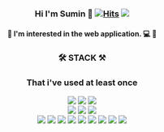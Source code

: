 ### <div align="center" >Hi I'm Sumin 👋 [![Hits](https://hits.seeyoufarm.com/api/count/incr/badge.svg?url=https%3A%2F%2Fgithub.com%2Fsumiini%2Fhit-counter&count_bg=%2379C83D&title_bg=%23555555&icon=&icon_color=%23E7E7E7&title=hits&edge_flat=false)](https://hits.seeyoufarm.com) <a href="mailto:sumiini515@gmail.com" target="_blank"><img src="https://img.shields.io/badge/Gmail-EA4335?style=flat-square&logo=Gmail&logoColor=white"/></a> </div>

#### <div align="center" >💜 I'm interested in the web application. 💻 💜</div>



### <div align="center" >🛠 STACK ⚒</div>  
### <div align="center" >That i've used at least once</div>
  
<div align="center" ><img src="https://img.shields.io/badge/-React.js-61DAFB?style=flat-square&logo=React&logoColor=white"/>
<img src="https://img.shields.io/badge/-Node.js-339933?style=flat-square&logo=Node.js&logoColor=white"/>
<img src="https://img.shields.io/badge/-MongoDB-47A248?style=flat-square&logo=MongoDB&logoColor=white"/>
</div>  
<div align="center" ><img src="https://img.shields.io/badge/-HTML5-E34F26?style=flat-square&logo=HTML5&logoColor=white"/>
<img src="https://img.shields.io/badge/-CSS3-1572B6?style=flat-square&logo=CSS3&logoColor=white"/>
<img src="https://img.shields.io/badge/-JavaScript-F7DF1E?style=flat-square&logo=JavaScript&logoColor=white"/></div>
  
<div align="center" ><img src="https://img.shields.io/badge/-JAVA-007396?style=flat-square&logo=JAVA&logoColor=white"/>
<img src="https://img.shields.io/badge/-Python-3776AB?style=flat-square&logo=Python&logoColor=white"/>
<img src="https://img.shields.io/badge/-C-A8B9CC?style=flat-square&logo=C&logoColor=white"/>
<img src="https://img.shields.io/badge/-C++-00599C?style=flat-square&logo=C++&logoColor=white"/>
<img src="https://img.shields.io/badge/-PHP-777BB4?style=flat-square&logo=PHP&logoColor=white"/>
<img src="https://img.shields.io/badge/-MySQL-4479A1?style=flat-square&logo=MySQL&logoColor=white"/>
<img src="https://img.shields.io/badge/-PostgreSQL-336791?style=flat-square&logo=PostgreSQL&logoColor=white"/>
<img src="https://img.shields.io/badge/-SQLite-003B57?style=flat-square&logo=SQLite&logoColor=white"/>
<img src="https://img.shields.io/badge/-OpenCV-5C3EE8?style=flat-square&logo=OpenCV&logoColor=white"/></div>
